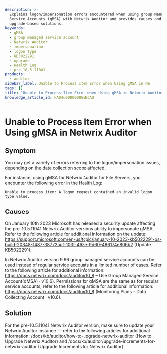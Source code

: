 ```yaml
---
description: >-
  Explains logon/impersonation errors encountered when using group Managed
  Service Accounts (gMSA) with Netwrix Auditor and provides causes and
  upgrade-based solutions.
keywords:
  - gMSA
  - group managed service account
  - Netwrix Auditor
  - impersonation
  - logon type
  - KB5022291
  - upgrade
  - Health Log
  - pre-10.5.11041
products:
  - auditor
sidebar_label: Unable to Process Item Error when Using gMSA in Ne
tags: []
title: "Unable to Process Item Error when Using gMSA in Netwrix Auditor"
knowledge_article_id: kA04u0000000GuNCAU
---
```


# Unable to Process Item Error when Using gMSA in Netwrix Auditor

## Symptom

You may get a variety of errors referring to the logon/impersonation issues, depending on the data collection scope affected.

For instance, using gMSA for Netwrix Auditor for File Servers, you encounter the following error in the Health Log:

```text
Unable to process item: A logon request contained an invalid logon type value.
```

## Causes

On January 10th 2023 Microsoft has released a security update affecting the pre-10.5.11041 Netwrix Auditor versions ability to impersonate gMSA. Refer to the following article for additional information on the update: https://support.microsoft.com/en-us/topic/january-10-2023-kb5022291-os-build-20348-1487-38772acf-103f-463e-9d60-486174e806b2 (Update KB5022291).

In Netwrix Auditor version 9.96 group managed service accounts can be used instead of regular service accounts in a limited number of cases. Refer to the following article for additional information: https://docs.netwrix.com/docs/auditor/10_8 – Use Group Managed Service Account(gMSA) ⸱ v10.6). Permissions for gMSA are the same as for regular service accounts, refer to the following article for additional information: https://docs.netwrix.com/docs/auditor/10_8 (Monitoring Plans – Data Collecting Account ⸱ v10.6).

## Solution

For the pre-10.5.11041 Netwrix Auditor version, make sure to update your Netwrix Auditor instance — refer to the following articles for additional information: /docs/kb/auditor/how-to-upgrade-netwrix-auditor (How to Upgrade Netwrix Auditor) and /docs/kb/auditor/upgrade-increments-for-netwrix-auditor (Upgrade Increments for Netwrix Auditor).
